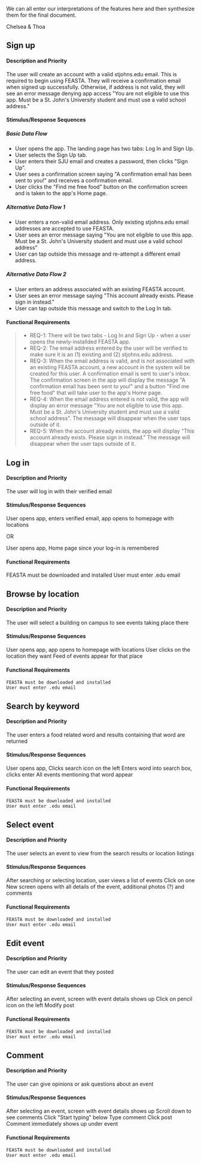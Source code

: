 We can all enter our interpretations of the features here and then synthesize them for the final document. 

Chelsea & Thoa
## Sign up
#### Description and Priority
The user will create an account with a valid stjohns.edu email. This is required to begin using FEASTA. They will receive a confirmation email when signed up successfully. Otherwise, if address is not valid, they will see an error message denying app access "You are not eligible to use this app. Must be a St. John's University student and must use a valid school address."

#### Stimulus/Response Sequences
  ##### Basic Data Flow
  * User opens the app. The landing page has two tabs: Log In and Sign Up.
  * User selects the Sign Up tab.
  * User enters their SJU email and creates a password, then clicks "Sign Up". 
  * User sees a confirmation screen saying "A confirmation email has been sent to you!" and receives a confirmation email.
  * User clicks the "Find me free food" button on the confirmation screen and is taken to the app's Home page.
  ##### Alternative Data Flow 1
  * User enters a non-valid email address. Only existing stjohns.edu email addresses are accepted to use FEASTA.
  * User sees an error message saying "You are not eligible to use this app. Must be a St. John's University student and must use a valid school address"
  * User can tap outside this message and re-attempt a different email address.
  ##### Alternative Data Flow 2
  * User enters an address associated with an existing FEASTA account.
  * User sees an error message saying "This account already exists. Please sign in instead."
  * User can tap outside this message and switch to the Log In tab.
  
#### Functional Requirements
> * REQ-1: There will be two tabs - Log In and Sign Up - when a user opens the newly-installded FEASTA app.
> * REQ-2: The email address entered by the user will be verified to make sure it is an (1) existing and (2) stjohns.edu address.
> * REQ-3: When the email address is valid, and is not associated with an existing FEASTA account, a new account in the system will be created for this user. A confirmation email is sent to user's inbox. The confirmation screen in the app will display the message "A confirmation email has been sent to you!" and a button "Find me free food" that will take user to the app's Home page.
> * REQ-4: When the email address entered is not valid, the app will display an error message "You are not eligible to use this app. Must be a St. John's University student and must use a valid school address". The message will disappear when the user taps outside of it.
> * REQ-5: When the account already exists, the app will display "This account already exists. Please sign in instead." The message will disappear when the user taps outside of it.
  
 ## Log in
#### Description and Priority
  The user will log in with their verified email

#### Stimulus/Response Sequences
  User opens app,
  enters verified email,
  app opens to homepage with locations
  
  OR
  
  User opens app,
  Home page since your log-in is remembered
  
#### Functional Requirements
  FEASTA must be downloaded and installed 
  User must enter .edu email  
  
 ## Browse by location
#### Description and Priority
  The user will select a building on campus to see events taking place there
  
#### Stimulus/Response Sequences
  User opens app,
  app opens to homepage with locations
  User clicks on the location they want
  Feed of events appear for that place
  
#### Functional Requirements
    FEASTA must be downloaded and installed 
    User must enter .edu email 

##  Search by keyword
#### Description and Priority
  The user enters a food related word and results containing that word are returned
  
#### Stimulus/Response Sequences
  User opens app,
  Clicks search icon on the left
  Enters word into search box, clicks enter
  All events mentioning that word appear
  
#### Functional Requirements
    FEASTA must be downloaded and installed 
    User must enter .edu email
    
 ## Select event
#### Description and Priority
  The user selects an event to view from the search results or location listings
  
#### Stimulus/Response Sequences
  After searching or selecting location, user views a list of events
  Click on one
  New screen opens with all details of the event, additional photos (?) and comments
  
#### Functional Requirements
    FEASTA must be downloaded and installed 
    User must enter .edu email
    
 ## Edit event
#### Description and Priority
  The user can edit an event that they posted
  
#### Stimulus/Response Sequences
  After selecting an event, screen with event details shows up 
  Click on pencil icon on the left
  Modify post
  
#### Functional Requirements
    FEASTA must be downloaded and installed 
    User must enter .edu email
    
 ## Comment
#### Description and Priority
  The user can give opinions or ask questions about an event
  
#### Stimulus/Response Sequences
  After selecting an event, screen with event details shows up 
  Scroll down to see comments
  Click "Start typing" below
  Type comment
  Click post
  Comment immediately shows up under event
  
#### Functional Requirements
    FEASTA must be downloaded and installed 
    User must enter .edu email
